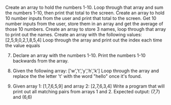 Create an array to hold the numbers 1-10.
Loop through that array and sum the numbers 1-10, then print that total to the screen.
Create an array to hold 10 number inputs from the user and print that total to the screen.
Get 10 number inputs from the user, store them in an array and get the average of those 10 numbers.
Create an array to store 3 names, loop through that array to print out the names.
Create an array with the following values: [2,5,9,0,2,1,8,5,4] Loop through the array and print out the index each time the value equals 

7. Declare an array with the numbers 1-10. Print the numbers 1-10 backwards from the array.

8. Given the following array: ['w','t','y','h','k']
Loop through the array and replace the the letter 't' with the word "hello" once it's found.

9. Given array 1: [1,7,6,5,9] and array 2: [2,7,6,3,4] 
Write a program that will print out all matching pairs from arrays 1 and 2.
Expected output:
(7,7) and (6,6)
